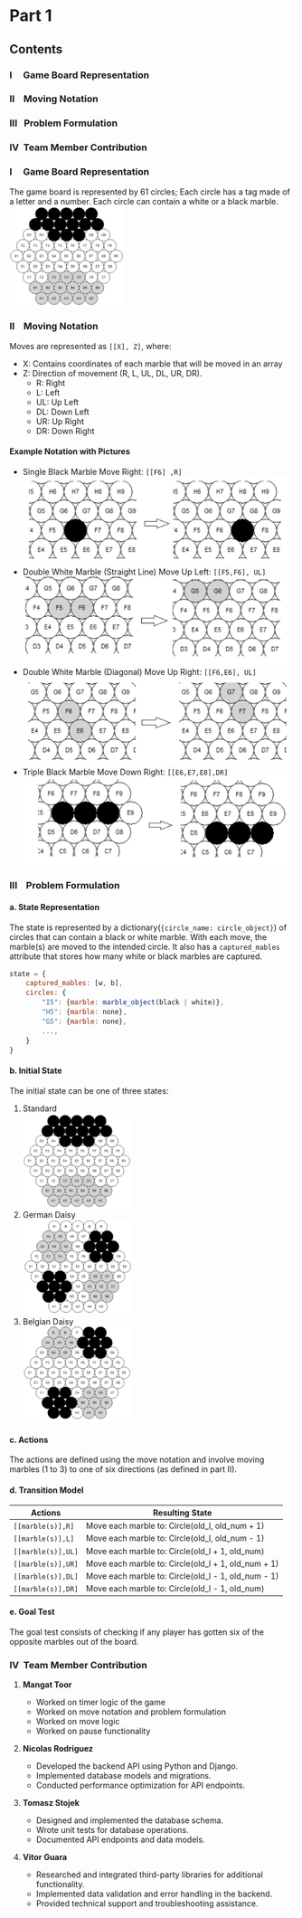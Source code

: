 # Part 1

## Contents

### I &nbsp;&nbsp;&nbsp;&nbsp;Game Board Representation

### II &nbsp;&nbsp;&nbsp;Moving Notation

### III&nbsp;&nbsp;&nbsp;Problem Formulation

### IV&nbsp;&nbsp;Team Member Contribution

### I&nbsp;&nbsp;&nbsp;&nbsp; Game Board Representation

The game board is represented by 61 circles; Each circle has a tag made of a letter and a number. Each circle can
contain a white or a black marble.  
<img src="pictures/game_board.png" alt="Belgian Daisy" style="width:40%;">

### II&nbsp;&nbsp;&nbsp;&nbsp;Moving Notation

Moves are represented as `[[X], Z]`, where:

- X: Contains coordinates of each marble that will be moved in an array
- Z: Direction of movement (R, L, UL, DL, UR, DR).
    - R: Right
    - L: Left
    - UL: Up Left
    - DL: Down Left
    - UR: Up Right
    - DR: Down Right

#### Example Notation with Pictures

- Single Black Marble Move Right: `[[F6] ,R]`
  ![img_6.png](pictures/img_6.png)
- Double White Marble (Straight Line) Move Up Left: `[[F5,F6], UL]`
  ![img_7.png](pictures/img_7.png)
- Double White Marble (Diagonal) Move Up Right: `[[F6,E6], UL]`
  ![img_8.png](pictures/img_8.png)
- Triple Black Marble Move Down Right: `[[E6,E7,E8],DR]`
  ![img_9.png](pictures/img_9.png)

### III&nbsp;&nbsp;&nbsp;&nbsp;Problem Formulation

#### a. State Representation

The state is represented by a dictionary(`{circle_name: circle_object}`) of circles that can contain a black or white
marble. With each move, the
marble(s) are moved to the intended circle. It also has a `captured_mables` attribute that stores how many white or
black marbles are captured.

```javascript
state = {
    captured_mables: [w, b],
    circles: {
        "I5": {marble: marble_object(black | white)},
        "H5": {marble: none},
        "G5": {marble: none},
        ...,
    }
}
```

#### b. Initial State

The initial state can be one of three states:

1. Standard  
   <img src="pictures/img_3.png" alt="Standard" style="width:40%;">
2. German Daisy  
   <img src="pictures/img_2.png" alt="German Daisy" style="width:40%;">
3. Belgian Daisy  
   <img src="pictures/img_1.png" alt="Belgian Daisy" style="width:40%;">

#### c. Actions

The actions are defined using the move notation and involve moving marbles (1 to 3) to one of six directions (as defined
in part II).

#### d. Transition Model

| Actions            | Resulting State                                     |
|--------------------|-----------------------------------------------------|
| `[[marble(s)],R]`  | Move each marble to: Circle(old_l, old_num + 1)     |
| `[[marble(s)],L]`  | Move each marble to: Circle(old_l, old_num - 1)     |
| `[[marble(s)],UL]` | Move each marble to: Circle(old_l + 1, old_num)     |
| `[[marble(s)],UR]` | Move each marble to: Circle(old_l + 1, old_num + 1) |
| `[[marble(s)],DL]` | Move each marble to: Circle(old_l - 1, old_num - 1) |
| `[[marble(s)],DR]` | Move each marble to: Circle(old_l - 1, old_num)     |

#### e. Goal Test

The goal test consists of checking if any player has gotten six of the opposite marbles out of the board.

### IV&nbsp;&nbsp;Team Member Contribution

1. **Mangat Toor**
    - Worked on timer logic of the game
    - Worked on move notation and problem formulation
    - Worked on move logic
    - Worked on pause functionality

2. **Nicolas Rodriguez**
    - Developed the backend API using Python and Django.
    - Implemented database models and migrations.
    - Conducted performance optimization for API endpoints.

3. **Tomasz Stojek**
    - Designed and implemented the database schema.
    - Wrote unit tests for database operations.
    - Documented API endpoints and data models.

4. **Vitor Guara**
    - Researched and integrated third-party libraries for additional functionality.
    - Implemented data validation and error handling in the backend.
    - Provided technical support and troubleshooting assistance.


